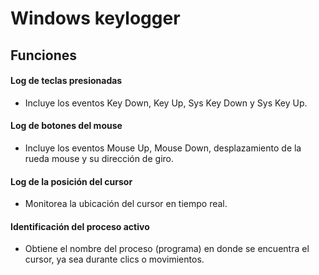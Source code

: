 # Windows keylogger

## Funciones

#### Log de teclas presionadas

- Incluye los eventos Key Down, Key Up, Sys Key Down y Sys Key Up.

#### Log de botones del mouse

- Incluye los eventos Mouse Up, Mouse Down, desplazamiento de la rueda mouse y su dirección de giro.

#### Log de la posición del cursor

- Monitorea la ubicación del cursor en tiempo real.

#### Identificación del proceso activo

- Obtiene el nombre del proceso (programa) en donde se encuentra el cursor, ya sea durante clics o movimientos.
